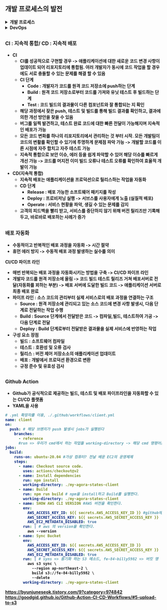 ## 개발 프로세스의 발전

<details>
<summary ><strong>개발 프로세스</summary>
<div markdown="1">
<span style = "font-size : 14px">

- 소프트웨어 개발 생명주기를 기반으로 제작
- 개발 프로세스 구조
  - 요구분석 및 시스템 명세 작성
    - 문제 분석 단계
    - 개발할 소프트웨어의 기능, 제약조건, 목표 등 사용자와 함께 정확히 정의하는 단계
    - 소프트웨어 성격 이해하여 이를 토대로 개발 방법과 필요한 자원 및 예산 예측 후 요구 명세 작성
  - 설계
    - 앞선 단계에서 정의한 기능을 실제로 수행하기 위한 방법을 논리적으로 결정
    - 아래 과정으로 나뉨
      - 시스템 구조설계 : 시스템을 구성하는 내부 프로그램이나 모듈간의 관계와 구조를 설계
      - 프로그램 설계 : 프로그램 내의 각 모듈에서의 처리 절차나 알고리즘 설계
      - UI : 사용자가 보이는 부분을 설계
  - 구현 : 실제 개발 착수하는 단계
    - 설계 단계에서 논리적으로 결정한 문제 해결 방법을 프로그래밍 언어를 사용하여 실제 프로그램을 작성
    - 구조화 프로그래밍 : 조건문,반복문 사용하여 프로그램 작성, 순차구조, 선택구조, 반복구조 세가지 제어 구조로 표현
      - 구조가 명확해서 정확성 검증과 테스트 및 유지 보수가 쉬움
    - 모듈러 프로그래밍 : 프로그램을 여러개 작은 모듈로 나누어 계층 관계로 구성하는 기법,
      - 모듈별로 개발과 테스트, 유지보수 가능 모듈의 재사용 가능
  - 테스트 : 개발한 시스템이 요구사항을 만족하는 지 , 실행 결과 === 예상결과 맞는지 검사하고, 평가하는 과정
  - 배포 및 유지 보수 : 시스템 인수되고 설치된 후 일어나는 모든 활동을 지칭
    - 수정형 유지 보수 : 사용 중 프로그램 오류 수정 작업 진행
    - 적응형 유지 보수 : 시스템과 관련한 환경적 변화에 적응하기 위한 재조정 작업
    - 완전형 유지 보수 : 시스템 성능 향상을 위한 개선 작업
    - 예방형 유지 보수 : 앞으로 발생할 지 모를 변경 사항을 수용하기 위한 대비 작업
- 개발 프로세스 종류(워터폴, 애자일)

  - 워터폴
    - 실제 출시 기한 정함, 순차적으로 프로세스 진행 -> 애플리케이션을 완성해 배포하기 떄문에 유저에게 전달되는 시간이 오래 걸림.
    - 개발된 화면을 확인할 수 있는 단계는 이미 많은 단계가 지나온 시점이기 때문에 버그,에러 사항 발생되면 다시 처음으로 돌아가 수정해야함. -> 일정과 비용 등 많은 부분 에러사항 발생
    - 소프트웨어의 안정성 개선을 위해 테스트 단계에 다양한 테스트들을 도입
      - 시스템 테스트 : 모든 모듈 통합 후 최종적으로 완성된 시스템이 요구사항을 만족하는 지 확인 -> 아니라면 요구분석으로 돌아가서 새로 개발
      - 알파 테스트 : 개발 현장에서 비공개 테스트, 주문형 제품의 경우 클라이언트와 개발진 사이에서 동의가 이루어질때까지 수행
      - 베타 테스트 : 고객의 실제 사용환경에서 수행되는 테스트, 미리 선별된 유저들이 해당 제품을 사용하고 에러, 버그를 발견하면 수정하는 식
    - 장점
      - 프로세스 길고 순서가 잡힘, 팀 규모에 상관없이 따르기 쉬움
      - 개발 주기 정해짐 새로운 프로젝트 안정적인 시작 가능
      - 요구 사항 확정, 프로젝트 실행하기 수월, 개발 목표를 자주 변경하지 않아도 됨
      - 프로젝트 예산, 자원이 초기에 확정, 예상 결과와 리스크 통제가 쉬움
      - 프로젝트 팀의 경험이 적은 경우 좋음
      - 요구사항이 간단하거나, 타임라인이 긴 프로젝트일 경우
      - 개발상의 변경이나 리스크에 덜 민감한 기업, 팀
      - 제한적인 시간과 자원에 의해 협업이 자유롭지 못한 기업 + 팀
    - 단점
      - 사용자가 항상 최신 상태로 업데이트, 버그 수정된 버전을 유저에게 즉각적으로 전달하기가 어려움
      - 앞 단계가 완성되지 않으면 다음 단계 불가 -> 개발 속도 느림, 유연성 떨어짐
      - 테스팅 단계에서 이슈가 발견됨
      - 개발 요구 사항이 초기에 확정 -> 범위 변경에 자유롭지 못함
  - 애자일 (모던 개발 프로세스) - 짧은 주기의 개발 사이클을 계속해서 반복, 요구사항이 변하는 것을 당연한 전제 - SaaS 클라우드 서비스의 방식, 접속만 해도 새버전을 즉시 사용할 수 있는 서비스 방식 - 하루에 여러 번의 릴리즈(배포)도 가능 - 장점 - 빠르면서 유연한 개발 과정 - 짧고 반복적인 스프린트 구성 -> 품질에 초점, 빠르게 결함인지 및 수정 가능 - 짧은 반복 과정 -> 개발 과정에 신속이 제품 변경 가능 - 요구 사항이 간단하거나, 타임라인이 긴 프로젝트 일경우 - 결과물에 대한 빠른 피드백이 필요할 경우 - 크고 복잡한 회사들이 프로세스를 간소화해 변화에 더욱 신속하게 대응하고자 할때 - 고객 및 외부 관계자와 정기적으로 긴밀한 협업을 수행하는 프로젝트 팀 - 단점 - 스프린트 경험이 있으며 빠른 반복 작업에 익순한 스크럼 마스터 필요 - 고객이 수많은 변경 사항을 검토해야함 - 팀원이 조직되어 있지 않거나 자립성 떨어지면 문제가 발생
  </div>
  </details>

  <details>
  <summary ><strong>DevOps</summary>
  <div markdown="2">
  DevOps : 개발과 운영의 합성어 -> 소프트웨어를 자주 빨리 안전하게 배포하는 것이 목표, 애자일 프로세스 기반

Dev(개발팀)

- 잦은 배포 및 업데이트
- 애플리케이션을 통해 새로운 기능 제공

Ops(운영팀)

- 앱의 안정성 확보
- 인프라 관리
- 모니터링 및 제어

DevOPs : 일종의 개발 문화, 누구든지 문제를 진단하고 시스템을 복구하여 운영할 수 있는 절차를 알고 있어야 함

- 사용하는 툴과 시스템의 표준화를 통해 의사소통의 효율성을 확보해야 함. 일련의 작업들을 자동화 해야함
- 코드 통합, 테스트, 릴리즈, 배포 과정을 자동화 시키는 것(지속적으로 유지되야 함.) => CI/CD

 </div>
</details>

## <span style = "font-size : 16px"> CI : 지속적 통합/ CD : 지속적 배포

- CI
  - CI를 성공적으로 구현할 경우 -> 애플리케이션에 대한 새로운 코드 변경 사항이 업데이트 되어 리포지토리에 통합됨. 여러 개발자가 동시에 코드 작업을 할 경우에도 서로 충돌할 수 있는 문제를 해결 할 수 있음
  - CI 단계
    - Code : 개발자가 코드를 원격 코드 저장소에 push하는 단계
    - Build : 원격 코드 저장소로부터 코드를 가져와 유닛 테스트 후 빌드하는 단계
    - Test : 코드 빌드의 결과물이 다른 컴포넌트와 잘 통합되는 지 확인
  - 해당 과정에서 잦은 push, 테스트 및 빌드를 통해 빌드 결과를 확인하고, 결과에 의한 개선 방안을 찾을 수 있음
  - 버그를 일찍 발견하고, 테스트 완료 코드에 대한 빠른 전달이 가능해지며 지속적인 배포가 가능
  - 모든 코드 변화를 하나의 리포지토리에서 관리하는 것 부터 시작. 모든 개발팀이 코드의 변활를 확인할 수 있기에 투명하게 문제점 파악 가능 -> 개발할 코드를 이른 시점에 자주 합치고 자주 테스트 가능
  - 지속적 통합으로 보안 이슈, 에러 등을 쉽게 파악할 수 있어 해당 이슈를 빠르게 개선 가능 -> 코드를 머지전 이미 빌드 오류나 테스트 오류를 확인하여 효율적 개발이 가능
- CD(지속적 통합)
  - 지속적 배포는 애플리케이션을 프로덕션으로 릴리스하는 작업을 자동화
  - CD 단계
    - Release : 배포 가능한 소프트웨어 패키지를 작성
    - Deploy : 프로비저닝 실행 -> 서브스를 사용자에게 노출 (실질적 배포)
    - Operate : 서비스 현황을 파악, 생길 수 있는 문제를 감지
  - 고객의 피드백을 빨리 받고, 서비스를 중단하지 않기 위해 버전 릴리즈만 기록해두고, 바로바로 배포하는 사례가 증가

## <span style = "font-size : 16px"> 배포 자동화

- 수동적이고 반복적인 배포 과정을 자동화 -> 시간 절약
- 휴먼 에러 방지 -> 수동적 배포 과정 발생하는 실수를 의미

**CI/CD 파이프 라인**

- 매번 반복되는 배포 과정을 자동화시키는 방법을 구축 -> CI/CD 파이프 라인
- 개발자 코드를 원격 저장소에 올림 -> 코드 빌드 테스트 릴리즈 거쳐 배포서버로 전달(자동화를 꾀하는 부분) -> 배포 서버에 도달한 빌드 코드 -> 애플리케이션 서버로 최종 배포 완료
- 파이프 라인 : 소스 코드의 관리부터 실제 서비스로의 배포 과정을 연결하는 구조
  - Source : 원격 저장소에 관리되고 있는 소스 코드에 변경 사항 발생시, 다음 단계로 전달하는 작업 수행
  - Build : Source 단계에서 전달받은 코드 -> 컴파일,빌드, 테스트하여 가공 -> 다음 단계로 전달
  - Deploy : Build 단계로부터 전달받은 결과물을 실제 서비스에 반영하는 작업
- 구성 요소 장점
  - 빌드 : 소프트웨어 컴파일
  - 테스트 : 호환성 및 오류 검사
  - 릴리스 : 버전 제어 저장소소의 애플리케이션 업데이트
  - 배포 : 개발에서 프로덕션 환경으로 변환
  - 규정 준수 및 유효성 검사

## <span style = "font-size : 16px"> Github Action

- Github가 공식적으로 제공하는 빌드, 테스트 및 배포 파이프라인을 자동화할 수 있는 CI/CD 플랫폼
- YAML을 사용

```yml
# .yml 확장자를 이용, ./.github/workflows/client.yml
name: client
on:
  push: # 해당 브랜치가 push 발생시 jobs가 실행된다
    branches:
      - reference
      #run => 우리가 cmd에서 하는 작업들 working-directory -> 해당 cmd 명령어를 진행할 공간
jobs:
  build:
    runs-on: ubuntu-20.04 #가상 컴퓨터? 전날 배운 EC2의 운영체제
    steps:
      - name: Checkout source code.
        uses: actions/checkout@v2
      - name: Install dependencies
        run: npm install
        working-directory: ./my-agora-states-client
      - name: Build
        run: npm run build # npm을 install하고 Build를 실행한다.
        working-directory: ./my-agora-states-client
      - name: SHOW AWS CLI VERSION #AWS 버전을 확인한다.
        env:
          AWS_ACCESS_KEY_ID: ${{ secrets.AWS_ACCESS_KEY_ID }} #github에 해당 AWS_ACCESS_KEY_ID와  AWS_SECRET_ACCESS_KEY를 시크릿 키로 등록
          AWS_SECRET_ACCESS_KEY: ${{ secrets.AWS_SECRET_ACCESS_KEY }}
          AWS_EC2_METADATA_DISABLED: true
        run: | # aws 의 version을 확인한다.
          aws --version
      - name: Sync Bucket
        env:
          AWS_ACCESS_KEY_ID: ${{ secrets.AWS_ACCESS_KEY_ID }}
          AWS_SECRET_ACCESS_KEY: ${{ secrets.AWS_SECRET_ACCESS_KEY }}
          AWS_EC2_METADATA_DISABLED: true
        run: | # syns => 동기화 하는 S3 메소드, fe-84-billy5982 => 버킷 명
          aws s3 sync \ 
            --region ap-northeast-2 \
            build s3://fe-84-billy5982 \
            --delete
        working-directory: ./my-agora-states-client
```

https://byunjuneseok.tistory.com/9?category=974842  
https://goodgid.github.io/Github-Action-CI-CD-Workflows/#5-upload-to-s3
